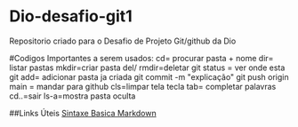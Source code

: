 # Dio-desafio-git1
Repositorio criado para o Desafio de Projeto Git/github da Dio

#Codigos Importantes a serem usados:
cd= procurar pasta + nome
dir= listar pastas
mkdir=criar pasta
del/ rmdir=deletar
git status = ver onde esta
git add= adicionar pasta ja criada
git commit -m "explicação"
git push origin main = mandar para github
cls=limpar tela
tecla tab= completar palavras
cd..=sair
ls-a=mostra pasta oculta


##Links Úteis
[Sintaxe Basica Markdown](https://www.markdownguide.org/)
